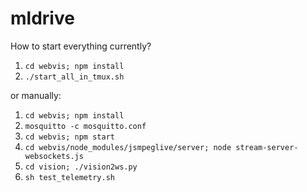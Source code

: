 # mldrive

How to start everything currently?

1. `cd webvis; npm install`
2. `./start_all_in_tmux.sh`

or manually:

1. `cd webvis; npm install`
2. `mosquitto -c mosquitto.conf`
3. `cd webvis; npm start`
4. `cd webvis/node_modules/jsmpeglive/server; node stream-server-websockets.js`
5. `cd vision; ./vision2ws.py`
6. `sh test_telemetry.sh`
